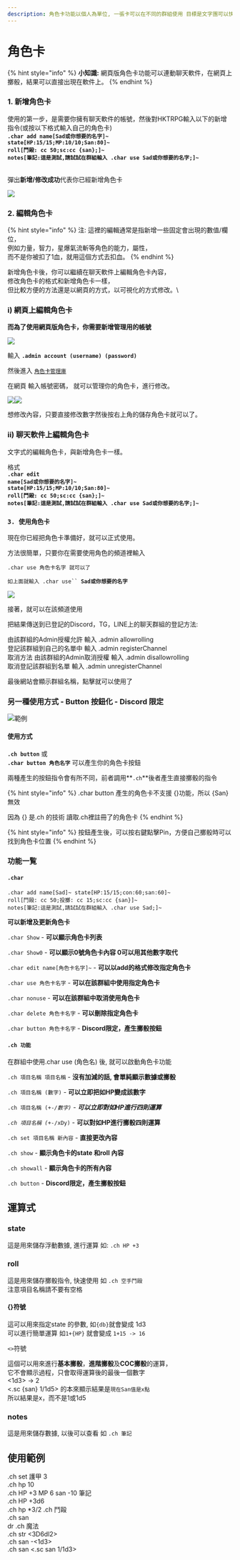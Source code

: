 ```yaml
---
description: 角色卡功能以個人為單位, 一張卡可以在不同的群組使用 目標是文字團可以快速擲骰，及更新角色狀態。
---
```


# 角色卡



{% hint style="info" %}
**小知識:** 網頁版角色卡功能可以連動聊天軟件，在網頁上擲骰，結果可以直接出現在軟件上。
{% endhint %}

### 1. 新增角色卡&#x20;

使用的第一步，是需要你擁有聊天軟件的帳號，然後對HKTRPG輸入以下的新增指令(或按以下格式輸入自己的角色卡)\
**`.char add name[Sad或你想要的名字]~`** \
**`state[HP:15/15;MP:10/10;San:80]~`** \
**`roll[鬥毆: cc 50;sc:cc {san};]~`** \
**`notes[筆記:這是測試,請試試在群組輸入 .char use Sad或你想要的名字;]~`**&#x20;

\
彈出**新增/修改成功**代表你已經新增角色卡

![](<../../.gitbook/assets/image (37) (1).png>)

### 2. 編輯角色卡

{% hint style="info" %}
注: 這裡的編輯通常是指新增一些固定會出現的數值/欄位，\
例如力量，智力，星爆氣流斬等角色的能力，屬性，\
而不是你被扣了1血，就用這個方式去扣血。
{% endhint %}

新增角色卡後，你可以繼續在聊天軟件上編輯角色卡內容，\
修改角色卡的格式和新增角色卡一樣，\
但比較方便的方法還是以網頁的方式，以可視化的方式修改。\


### i) 網頁上編輯角色卡

**而為了使用網頁版角色卡，你需要新增管理用的帳號**

![](<../../.gitbook/assets/image (5) (1).png>)

輸入 **`.admin account (username) (password)`**&#x20;

然後進入 [`角色卡管理庫`](https://www.hktrpg.com:20721/card/)

在網頁 輸入帳號密碼， 就可以管理你的角色卡，進行修改。

![](<../../.gitbook/assets/image (40) (1).png>)![](<../../.gitbook/assets/image (21).png>)

想修改內容，只要直接修改數字然後按右上角的儲存角色卡就可以了。

### ii) 聊天軟件上編輯角色卡

文字式的編輯角色卡，與新增角色卡一樣。

格式\
**`.char edit`** \
**`name[Sad或你想要的名字]~`** \
**`state[HP:15/15;MP:10/10;San:80]~`** \
**`roll[鬥毆: cc 50;sc:cc {san};]~`** \
**`notes[筆記:這是測試,請試試在群組輸入 .char use Sad或你想要的名字;]~`**

### **`3. 使用角色卡`**

現在你已經把角色卡準備好，就可以正式使用。

方法很簡單，只要你在需要使用角色的頻道裡輸入

`.char use 角色卡名字 就可以了`

`如上面就輸入 .char use`` `**`Sad或你想要的名字`**

![](<../../.gitbook/assets/image (32) (1).png>)

接著，就可以在該頻道使用

把結果傳送到已登記的Discord，TG，LINE上的聊天群組的登記方法:&#x20;

由該群組的Admin授權允許 輸入 .admin allowrolling\
登記該群組到自己的名單中 輸入 .admin registerChannel\
取消方法 由該群組的Admin取消授權 輸入 .admin disallowrolling\
取消登記該群組到名單 輸入 .admin unregisterChannel

最後網站會顯示群組名稱，點擊就可以使用了

### 另一種使用方式 - Button 按鈕化 - Discord 限定

![範例](../../.gitbook/assets/unknown.png)

#### 使用方式

**`.ch button`**  或\
**`.char button 角色名字`** 可以產生你的角色卡按鈕

兩種產生的按鈕指令會有所不同，前者調用**`.ch`**後者產生直接擲骰的指令

&#x20;

{% hint style="info" %}
.char button 產生的角色卡不支援 {}功能，所以 {San}無效

因為 {} 是.ch 的技術 讀取.ch裡註冊了的角色卡
{% endhint %}

{% hint style="info" %}
按鈕產生後，可以按右鍵點擊Pin，方便自己擲骰時可以找到角色卡位置
{% endhint %}

### 功能一覧

#### `.char`

`.char add name[Sad]~ state[HP:15/15;con:60;san:60]~` \
`roll[鬥毆: cc 50;投擲: cc 15;sc:cc {san}]~` \
`notes[筆記:這是測試,請試試在群組輸入 .char use Sad;]~`&#x20;

**可以新增及更新角色卡**

`.char Show` - **可以顯示角色卡列表**&#x20;

`.char Show0` - **可以顯示0號角色卡內容 0可以用其他數字取代**&#x20;

`.char edit name[角色卡名字]~` - **可以以add的格式修改指定角色卡**

`.char use 角色卡名字` - **可以在該群組中使用指定角色卡**&#x20;

`.char nonuse` - **可以在該群組中取消使用角色卡**&#x20;

`.char delete 角色卡名字` - **可以刪除指定角色卡**

`.char button 角色卡名字` - **Discord限定，產生擲骰按鈕**

#### `.ch 功能`

在群組中使用.char use (角色名) 後, 就可以啟動角色卡功能

`.ch 項目名稱 項目名稱` - **沒有加減的話, 會單純顯示數據或擲骰**&#x20;

`.ch 項目名稱 (數字)` - **可以立即把如HP變成該數字**&#x20;

`.ch 項目名稱 (+-`_`/數字)` - **可以立即對如HP進行四則運算**_

_`.ch 項目名稱 (+-`_`/xDy)` - **可以對如HP進行擲骰四則運算**&#x20;

`.ch set 項目名稱 新內容` - **直接更改內容**&#x20;

`.ch show` - **顯示角色卡的state 和roll 內容**&#x20;

`.ch showall` - **顯示角色卡的所有內容**

`.ch button` - **Discord限定，產生擲骰按鈕**

## 運算式

### state&#x20;

這是用來儲存浮動數據, 進行運算 如: `.ch HP +3`

### roll&#x20;

這是用來儲存擲骰指令, 快速使用 如 `.ch 空手鬥毆`\
注意項目名稱請不要有空格

#### {}符號

這可以用來指定state 的參數, 如`{db}`就會變成 1d3\
可以進行簡單運算 如`1+{HP}` 就會變成 `1+15 -> 16`

`<>`符號

這個可以用來進行**基本擲骰**，**進階擲骰**及**COC擲骰**的運算，\
它不會顯示過程，只會取得運算後的最後一個數字\
<1d3>  -> 2\
<.sc {san} 1/1d5> 的本來顯示結果是`現在San值是x點`\
所以結果是x，而不是1或1d5

### notes&#x20;

這是用來儲存數據, 以後可以查看 如 `.ch 筆記`

## 使用範例

.ch set 護甲 3\
.ch hp 10\
.ch HP +3 MP 6 san -10 筆記\
.ch HP +3d6 \
.ch hp \*3/2 .ch 鬥毆\
.ch san \
dr .ch 魔法\
.ch str <3D6dl2>\
.ch san -<1d3>\
.ch san <.sc san 1/1d3>

